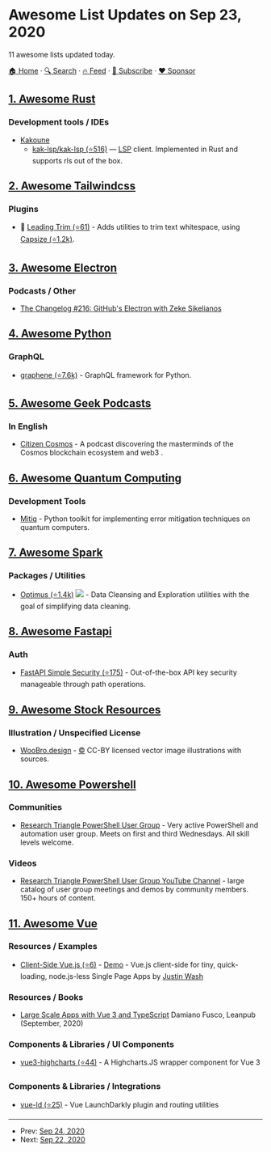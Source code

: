 # Awesome List Updates on Sep 23, 2020

11 awesome lists updated today.

[🏠 Home](/README.md) · [🔍 Search](https://www.trackawesomelist.com/search/) · [🔥 Feed](https://www.trackawesomelist.com/rss.xml) · [📮 Subscribe](https://trackawesomelist.us17.list-manage.com/subscribe?u=d2f0117aa829c83a63ec63c2f&id=36a103854c) · [❤️  Sponsor](https://github.com/sponsors/theowenyoung)



## [1. Awesome Rust](/content/rust-unofficial/awesome-rust/README.md)

### Development tools / IDEs

*   [Kakoune](http://kakoune.org/)
    *   [kak-lsp/kak-lsp (⭐516)](https://github.com/kak-lsp/kak-lsp/) — [LSP](https://microsoft.github.io/language-server-protocol/) client. Implemented in Rust and supports rls out of the box.

## [2. Awesome Tailwindcss](/content/aniftyco/awesome-tailwindcss/README.md)

### Plugins

*   💼 [Leading Trim (⭐61)](https://github.com/stormwarning/tailwindcss-capsize) - Adds utilities to trim text whitespace, using [Capsize (⭐1.2k)](https://github.com/seek-oss/capsize).

## [3. Awesome Electron](/content/sindresorhus/awesome-electron/README.md)

### Podcasts / Other

*   [The Changelog #216: GitHub's Electron with Zeke Sikelianos](https://changelog.com/podcast/216)

## [4. Awesome Python](/content/vinta/awesome-python/README.md)

### GraphQL

*   [graphene (⭐7.6k)](https://github.com/graphql-python/graphene/) - GraphQL framework for Python.

## [5. Awesome Geek Podcasts](/content/ayr-ton/awesome-geek-podcasts/README.md)

### In English

*   [Citizen Cosmos](https://www.citizencosmos.space/) - A podcast discovering the masterminds of the Cosmos blockchain ecosystem and web3 .

## [6. Awesome Quantum Computing](/content/desireevl/awesome-quantum-computing/README.md)

### Development Tools

*   [Mitiq](https://mitiq.readthedocs.io/) - Python toolkit for implementing error mitigation techniques on quantum computers.

## [7. Awesome Spark](/content/awesome-spark/awesome-spark/README.md)

### Packages / Utilities

*   [Optimus (⭐1.4k)](https://github.com/ironmussa/Optimus/) <img src="https://img.shields.io/github/last-commit/ironmussa/Optimus.svg"> - Data Cleansing and Exploration utilities with the goal of simplifying data cleaning.

## [8. Awesome Fastapi](/content/mjhea0/awesome-fastapi/README.md)

### Auth

*   [FastAPI Simple Security (⭐175)](https://github.com/mrtolkien/fastapi_simple_security) - Out-of-the-box API key security manageable through path operations.

## [9. Awesome Stock Resources](/content/neutraltone/awesome-stock-resources/README.md)

### Illustration / Unspecified License

*   [WooBro.design](https://woobro.design/) - [:copyright:](https://creativecommons.org/licenses/by/4.0/) CC-BY licensed vector image illustrations with sources.

## [10. Awesome Powershell](/content/janikvonrotz/awesome-powershell/README.md)

### Communities

*   [Research Triangle PowerShell User Group](https://www.meetup.com/Research-Triangle-PowerShell-Users-Group/) - Very active PowerShell and automation user group. Meets on first and third Wednesdays. All skill levels welcome.

### Videos

*   [Research Triangle PowerShell User Group YouTube Channel](https://www.youtube.com/rtpsug/) - large catalog of user group meetings and demos by community members. 150+ hours of content.

## [11. Awesome Vue](/content/vuejs/awesome-vue/README.md)

### Resources / Examples

*   [Client-Side Vue.js (⭐6)](https://github.com/justinwash/Client-Side-Vue) - [Demo](https://client-side-vue.herokuapp.com) - Vue.js client-side for tiny, quick-loading, node.js-less Single Page Apps by [Justin Wash](https://github.com/justinwash)

### Resources / Books

*   [Large Scale Apps with Vue 3 and TypeScript](http://leanpub.com/vue-typescript/c/vaYXLEFWbMi7) Damiano Fusco, Leanpub (September, 2020)

### Components & Libraries / UI Components

*   [vue3-highcharts (⭐44)](https://github.com/smithalan92/vue3-highcharts) - A Highcharts.JS wrapper component for Vue 3

### Components & Libraries / Integrations

*   [vue-ld (⭐25)](https://github.com/dashhudson/vue-ld) - Vue LaunchDarkly plugin and routing utilities

---

- Prev: [Sep 24, 2020](/content/2020/09/24/README.md)
- Next: [Sep 22, 2020](/content/2020/09/22/README.md)
